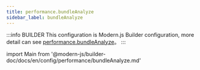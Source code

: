 ```yaml
---
title: performance.bundleAnalyze
sidebar_label: bundleAnalyze
---
```


:::info BUILDER
This configuration is Modern.js Builder configuration, more detail can see [performance.bundleAnalyze](https://modernjs.dev/builder/en/api/config-performance.html#performance-bundleanalyze)。
:::

import Main from '@modern-js/builder-doc/docs/en/config/performance/bundleAnalyze.md'

<Main />
